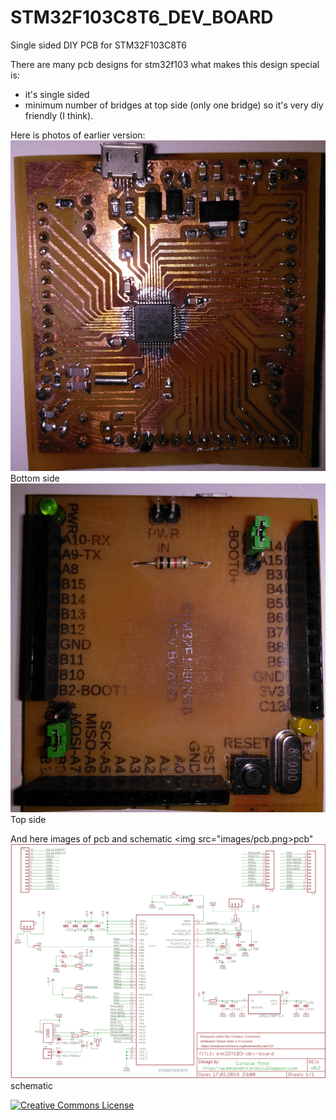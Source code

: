 # STM32F103C8T6_DEV_BOARD

Single sided DIY PCB for STM32F103C8T6

There are many pcb designs for stm32f103 what makes this design special is:
- it's single sided
- minimum number of bridges at top side (only one bridge)
so it's very diy friendly (I think).

Here is photos of earlier version:
<img src="images/photo_1.jpg">Bottom side</img>
<img src="images/photo_2.jpg">Top side</img>

And here images of pcb and schematic
<img src="images/pcb.png>pcb"</img>
<img src="images/schematic.png">schematic</img>

<a rel="license" href="http://creativecommons.org/licenses/by-sa/4.0/"><img alt="Creative Commons License" style="border-width:0" src="https://i.creativecommons.org/l/by-sa/4.0/88x31.png" /></a>
